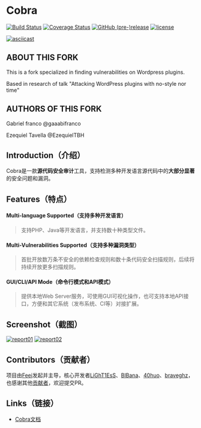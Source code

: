 # Cobra
[![Build Status](https://travis-ci.org/WhaleShark-Team/cobra.svg?branch=master)](https://travis-ci.org/WhaleShark-Team/cobra)
[![Coverage Status](https://coveralls.io/repos/github/WhaleShark-Team/cobra/badge.svg?branch=master)](https://coveralls.io/github/WhaleShark-Team/cobra?branch=master)
[![GitHub (pre-)release](https://img.shields.io/github/release/WhaleShark-Team/cobra/all.svg)](https://github.com/WhaleShark-Team/cobra/releases)
[![license](https://img.shields.io/github/license/mashape/apistatus.svg?maxAge=2592000)](https://github.com/WhaleShark-Team/cobra/blob/master/LICENSE)

[![asciicast](https://raw.githubusercontent.com/WhaleShark-Team/cobra/master/docs/report_03.jpg)](https://asciinema.org/a/132572)

## ABOUT THIS FORK

This is a fork specialized in finding vulnerabilities on Wordpress plugins.

Based in research of talk "Attacking WordPress plugins with no-style nor time"

## AUTHORS OF THIS FORK

Gabriel franco  @gaaabifranco

Ezequiel Tavella @EzequielTBH


## Introduction（介绍）
Cobra是一款**源代码安全审计**工具，支持检测多种开发语言源代码中的**大部分显著**的安全问题和漏洞。

## Features（特点）
#### Multi-language Supported（支持多种开发语言）
> 支持PHP、Java等开发语言，并支持数十种类型文件。

#### Multi-Vulnerabilities Supported（支持多种漏洞类型）
> 首批开放数万条不安全的依赖检查规则和数十条代码安全扫描规则，后续将持续开放更多扫描规则。

#### GUI/CLI/API Mode（命令行模式和API模式）
> 提供本地Web Server服务，可使用GUI可视化操作，也可支持本地API接口，方便和其它系统（发布系统、CI等）对接扩展。

## Screenshot（截图）
[![report01](https://raw.githubusercontent.com/whaleshark-team/cobra/master/docs/report_01.jpg)](https://whaleshark-team.github.io/cobra/api)
[![report02](https://raw.githubusercontent.com/whaleshark-team/cobra/master/docs/report_02.jpg)](https://whaleshark-team.github.io/cobra/api)

## Contributors（贡献者）
项目由[Feei](https://github.com/FeeiCN)发起并主导，核心开发者[LiGhT1EsS](https://github.com/LiGhT1EsS)、[BlBana](https://github.com/BlBana)、[40huo](https://github.com/40huo)、[braveghz](https://github.com/braveghz)，也感谢其他[贡献者](https://github.com/WhaleShark-Team/cobra/graphs/contributors)，欢迎提交PR。

## Links（链接）
- [Cobra文档](https://whaleshark-team.github.io/cobra/)
